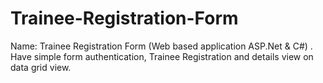 # Trainee-Registration-Form
Name: Trainee Registration Form (Web based application ASP.Net &amp; C#) . Have simple form authentication, Trainee Registration and details view on data grid view.
